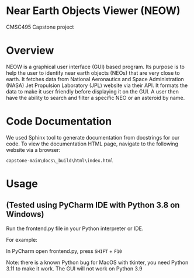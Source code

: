 # Near Earth Objects Viewer (NEOW)
CMSC495 Capstone project

# Overview

NEOW is a graphical user interface (GUI) based program. Its purpose is to help the user to identify near earth objects (NEOs) that are very close to earth. It fetches data from National Aeronautics and Space Administration (NASA) Jet Propulsion Laboratory (JPL) website via their API. It formats the data to make it user friendly before displaying it on the GUI. A user then have the ability to search and filter a specific NEO or an asteroid by name. 

# Code Documentation 

We used Sphinx tool to generate documentation from docstrings for our code. To view the documentation HTML page, navigate to the following website via a browser:

`capstone-main\docs\_build\html\index.html`

# Usage 

## (Tested using PyCharm IDE with Python 3.8 on Windows)

Run the frontend.py file in your Python interpreter or IDE.

For example:

In PyCharm open frontend.py, press `SHIFT` + `F10`

Note: there is a known Python bug for MacOS with tkinter, you need Python 3.11 to make it work. The GUI will not work on Python 3.9

